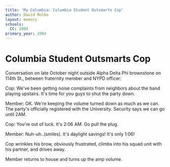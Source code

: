 ```yaml
---
title: 'My Columbia: Columbia Student Outsmarts Cop'
author: David Molko
layout: memory
schools:
  CC: 2004
primary_year: 2004
---
```

# Columbia Student Outsmarts Cop

Conversation on late October night outside Alpha Delta Phi brownstone on 114th St., between fraternity member and NYPD officer:

Cop: We've been getting noise complaints from neighbors about the band playing upstairs. It's time for you guys to shut the party down.

Member: OK. We're keeping the volume turned down as much as we can. The party's officially registered with the University. Security says we can go until 2AM.

Cop: You're out of luck. It's 2:06 AM. Go pull the plug.

Member: Nuh-uh..(smiles). It's daylight savings! It's only 1:06!

Cop wrinkles his brow, obviously frustrated, climbs into his squad unit with his partner, and drives away.

Member returns to house and turns up the amp volume.
